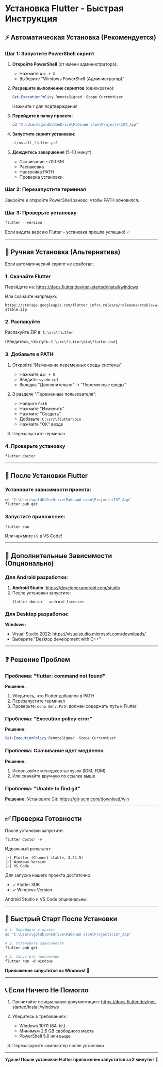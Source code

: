 # Установка Flutter - Быстрая Инструкция

## ⚡ Автоматическая Установка (Рекомендуется)

### Шаг 1: Запустите PowerShell скрипт

1. **Откройте PowerShell** (от имени администратора):
   - Нажмите `Win + X`
   - Выберите "Windows PowerShell (Администратор)"

2. **Разрешите выполнение скриптов** (однократно):
   ```powershell
   Set-ExecutionPolicy RemoteSigned -Scope CurrentUser
   ```
   Нажмите `Y` для подтверждения

3. **Перейдите в папку проекта**:
   ```powershell
   cd "C:\Users\goldb\OneDrive\Рабочий стол\Projects\IOT_App"
   ```

4. **Запустите скрипт установки**:
   ```powershell
   .\install_flutter.ps1
   ```

5. **Дождитесь завершения** (5-10 минут)
   - Скачивание ~700 MB
   - Распаковка
   - Настройка PATH
   - Проверка установки

### Шаг 2: Перезапустите терминал

Закройте и откройте PowerShell заново, чтобы PATH обновился.

### Шаг 3: Проверьте установку

```powershell
flutter --version
```

Если видите версию Flutter - установка прошла успешно! ✅

---

## 📱 Ручная Установка (Альтернатива)

Если автоматический скрипт не сработал:

### 1. Скачайте Flutter

Перейдите на: https://docs.flutter.dev/get-started/install/windows

Или скачайте напрямую:
```
https://storage.googleapis.com/flutter_infra_release/releases/stable/windows/flutter_windows_3.24.5-stable.zip
```

### 2. Распакуйте

Распакуйте ZIP в: `C:\src\flutter`

(Убедитесь, что путь: `C:\src\flutter\bin\flutter.bat`)

### 3. Добавьте в PATH

1. Откройте "Изменение переменных среды системы"
   - Нажмите `Win + R`
   - Введите: `sysdm.cpl`
   - Вкладка "Дополнительно" → "Переменные среды"

2. В разделе "Переменные пользователя":
   - Найдите `Path`
   - Нажмите "Изменить"
   - Нажмите "Создать"
   - Добавьте: `C:\src\flutter\bin`
   - Нажмите "ОК" везде

3. Перезапустите терминал

### 4. Проверьте установку

```powershell
flutter doctor
```

---

## 🚀 После Установки Flutter

### Установите зависимости проекта:

```powershell
cd "C:\Users\goldb\OneDrive\Рабочий стол\Projects\IOT_App"
flutter pub get
```

### Запустите приложение:

```powershell
flutter run
```

Или нажмите `F5` в VS Code!

---

## 🔧 Дополнительные Зависимости (Опционально)

### Для Android разработки:

1. **Android Studio**: https://developer.android.com/studio
2. После установки запустите:
   ```
   flutter doctor --android-licenses
   ```

### Для Desktop разработки:

**Windows:**
- Visual Studio 2022: https://visualstudio.microsoft.com/downloads/
- Выберите "Desktop development with C++"

---

## ❓ Решение Проблем

### Проблема: "flutter: command not found"

**Решение:**
1. Убедитесь, что Flutter добавлен в PATH
2. Перезапустите терминал
3. Проверьте: `echo $env:Path` должен содержать путь к Flutter

### Проблема: "Execution policy error"

**Решение:**
```powershell
Set-ExecutionPolicy RemoteSigned -Scope CurrentUser
```

### Проблема: Скачивание идет медленно

**Решение:**
1. Используйте менеджер загрузок (IDM, FDM)
2. Или скачайте вручную по ссылке выше

### Проблема: "Unable to find git"

**Решение:**
Установите Git: https://git-scm.com/download/win

---

## ✅ Проверка Готовности

После установки запустите:

```powershell
flutter doctor -v
```

Идеальный результат:
```
[✓] Flutter (Channel stable, 3.24.5)
[✓] Windows Version
[✓] VS Code
```

Для запуска нашего проекта достаточно:
- ✓ Flutter SDK
- ✓ Windows Version

Android Studio и VS Code опциональны!

---

## 🎯 Быстрый Старт После Установки

```powershell
# 1. Перейдите в проект
cd "C:\Users\goldb\OneDrive\Рабочий стол\Projects\IOT_App"

# 2. Установите зависимости
flutter pub get

# 3. Запустите приложение
flutter run -d windows
```

**Приложение запустится на Windows!** 🎉

---

## 📞 Если Ничего Не Помогло

1. Прочитайте официальную документацию:
   https://docs.flutter.dev/get-started/install/windows

2. Убедитесь в требованиях:
   - Windows 10/11 (64-bit)
   - Минимум 2.5 GB свободного места
   - PowerShell 5.0 или выше

3. Перезагрузите компьютер после установки

---

**Удачи! После установки Flutter приложение запустится за 2 минуты!** 🚀
